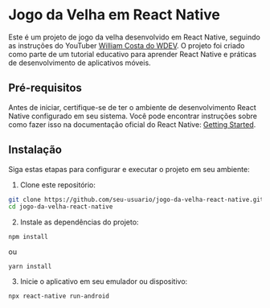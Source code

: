 # Jogo da Velha em React Native

Este é um projeto de jogo da velha desenvolvido em React Native, seguindo as instruções do YouTuber [William Costa do WDEV](https://www.youtube.com/@wdevoficial). O projeto foi criado como parte de um tutorial educativo para aprender React Native e práticas de desenvolvimento de aplicativos móveis.

## Pré-requisitos

Antes de iniciar, certifique-se de ter o ambiente de desenvolvimento React Native configurado em seu sistema. Você pode encontrar instruções sobre como fazer isso na documentação oficial do React Native: [Getting Started](https://reactnative.dev/docs/environment-setup).

## Instalação

Siga estas etapas para configurar e executar o projeto em seu ambiente:

1. Clone este repositório:

```bash
git clone https://github.com/seu-usuario/jogo-da-velha-react-native.git
cd jogo-da-velha-react-native
```

2. Instale as dependências do projeto:

```
npm install
```
ou
```
yarn install
```

3. Inicie o aplicativo em seu emulador ou dispositivo:

```
npx react-native run-android
```
